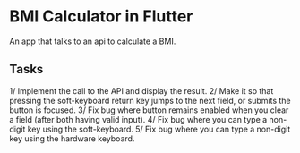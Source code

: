 # BMI Calculator in Flutter

An app that talks to an api to calculate a BMI.

## Tasks

1/ Implement the call to the API and display the result.
2/ Make it so that pressing the soft-keyboard return key jumps to the next field, or submits the button is focused.
3/ Fix bug where button remains enabled when you clear a field (after both having valid input).
4/ Fix bug where you can type a non-digit key using the soft-keyboard.
5/ Fix bug where you can type a non-digit key using the hardware keyboard.  